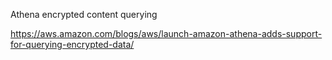 Athena encrypted content querying 

https://aws.amazon.com/blogs/aws/launch-amazon-athena-adds-support-for-querying-encrypted-data/
